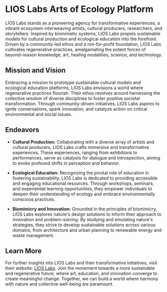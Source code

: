 # LIOS Labs Arts of Ecology Platform

LIOS Labs stands as a pioneering agency for transformative experiences, a vibrant ecosystem interweaving artists, cultural producers, researchers, and storytellers. Inspired by biomimetic systems, LIOS Labs propels sustainable models for cultural production and ecological education into the forefront. Driven by a community-led ethos and a not-for-profit foundation, LIOS Labs cultivates regenerative practices, amalgamating the potent forces of beyond-reason knowledge, art, healing modalities, science, and technology.

## Mission and Vision

Embracing a mission to prototype sustainable cultural models and ecological education platforms, LIOS Labs envisions a world where regenerative practices flourish. Their ethos revolves around harnessing the collective wisdom of diverse disciplines to foster positive societal transformation. Through community-driven initiatives, LIOS Labs aspires to ignite conversations, spark innovation, and catalyze action on critical environmental and social issues.

## Endeavors

- **Cultural Production:** Collaborating with a diverse array of artists and cultural producers, LIOS Labs crafts immersive and transformative experiences. These experiences, ranging from exhibitions to performances, serve as catalysts for dialogue and introspection, aiming to evoke profound shifts in perception and behavior.

- **Ecological Education:** Recognizing the pivotal role of education in fostering sustainability, LIOS Labs is dedicated to providing accessible and engaging educational resources. Through workshops, seminars, and experiential learning opportunities, they empower individuals to deepen their understanding of ecology and embrace environmentally conscious practices.

- **Biomimicry and Innovation:** Grounded in the principles of biomimicry, LIOS Labs explores nature's design solutions to inform their approach to innovation and problem-solving. By studying and emulating nature's strategies, they strive to develop sustainable solutions across various domains, from architecture and urban planning to renewable energy and waste management.

## Learn More

For further insights into LIOS Labs and their transformative initiatives, visit their website: [LIOS Labs](https://lios.io). Join the movement towards a more sustainable and regenerative future, where art, education, and innovation converge to create meaningful change. Together, we can build a world where harmony with nature and collective well-being are paramount.